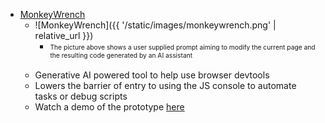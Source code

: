 + [MonkeyWrench](https://github.com/aneeshdurg/monkeywrench)
   * ![MonkeyWrench]({{ '/static/images/monkeywrench.png' | relative_url }})
      * <span style="font-size-adjust: 0.4"> The picture above shows a user supplied prompt aiming to modify the current page and the resulting code generated by an AI assistant </span><br><br>
   * Generative AI powered tool to help use browser devtools
   * Lowers the barrier of entry to using the JS console to automate tasks or
     debug scripts
   * Watch a demo of the prototype [here](https://drive.google.com/file/d/1ilbsFBN79XrbGavJOUXeHEB_bYNO-_VK/view?usp=sharing)
